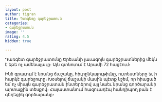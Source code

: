 ```yaml
---
layout: post
author: tigran
title: Դառգետը գարեջրատուն
categories:
- գարեջրատուն
image: ''
rating: 4.5
hidden: true

---
```

Դառգետ գարեջրատունը Երեւանի լաւագոյն գարեջրատներից մեկն է եթե ոչ ամենալաւը։ Այն գտնուում է Արամի 72 հացէում։ 

Ինձ գրաւում է նրանց ճաշակը, հիւրընկալութիւնը, ուտեստները եւ ի հարկէ գարեջուրը։ Խօսելով ճաշակի մասին պէտք նշեմ, որ հիացած եմ ոչ միայն գարեջրատան ինտերերով այլ նաեւ նրանց գործարանի արտաքին տեսքով։ Հայաստանում հազուադէպ հանդիպող բան է գեղեցիկ գործարանը։ 